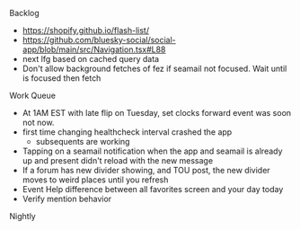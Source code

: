 Backlog
* https://shopify.github.io/flash-list/
* https://github.com/bluesky-social/social-app/blob/main/src/Navigation.tsx#L88
* next lfg based on cached query data
* Don't allow background fetches of fez if seamail not focused. Wait until is focused then fetch


Work Queue
* At 1AM EST with late flip on Tuesday, set clocks forward event was soon not now.
* first time changing healthcheck interval crashed the app
  * subsequents are working
* Tapping on a seamail notification when the app and seamail is already up and present didn't reload with the new message
* If a forum has new divider showing, and TOU post, the new divider moves to weird places until you refresh
* Event Help difference between all favorites screen and your day today
* Verify mention behavior

Nightly
